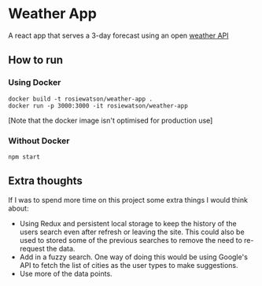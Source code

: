 # Weather App

A react app that serves a 3-day forecast using an open [weather API](https://openweathermap.org/)

## How to run

### Using Docker

```
docker build -t rosiewatson/weather-app .
docker run -p 3000:3000 -it rosiewatson/weather-app
```

[Note that the docker image isn't optimised for production use]

### Without Docker

```
npm start
```

## Extra thoughts

If I was to spend more time on this project some extra things I would think about:
- Using Redux and persistent local storage to keep the history of the users search even after refresh or leaving the site. This could also be used to stored some of the previous searches to remove the need to re-request the data.
- Add in a fuzzy search. One way of doing this would be using Google's API to fetch the list of cities as the user types to make suggestions.
- Use more of the data points.

